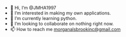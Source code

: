 - 👋 Hi, I’m @JMHA1997
- 👀 I’m interested in making my own applications.
- 🌱 I’m currently learning python.
- 💞️ I’m looking to collaborate on nothing right now.
- 📫 How to reach me morganalsbrookinc@gmail.com

<!---
JMHA1997/JMHA1997 is a ✨ special ✨ repository because its `README.md` (this file) appears on your GitHub profile.
You can click the Preview link to take a look at your changes.
--->
